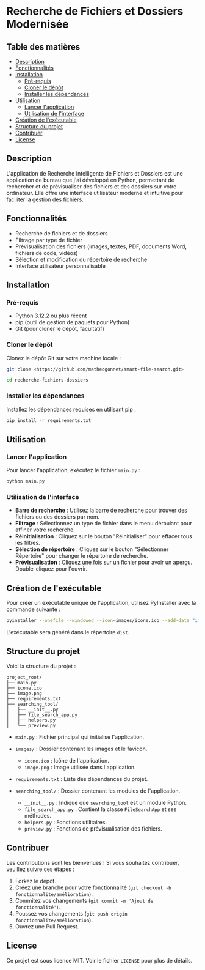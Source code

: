 # Recherche de Fichiers et Dossiers Modernisée

## Table des matières

- [Description](https://www.notion.so/3bdf007b0abf4f1792c2f93be60301f2?pvs=21)
- [Fonctionnalités](https://www.notion.so/3bdf007b0abf4f1792c2f93be60301f2?pvs=21)
- [Installation](https://www.notion.so/3bdf007b0abf4f1792c2f93be60301f2?pvs=21)
    - [Pré-requis](https://www.notion.so/3bdf007b0abf4f1792c2f93be60301f2?pvs=21)
    - [Cloner le dépôt](https://www.notion.so/3bdf007b0abf4f1792c2f93be60301f2?pvs=21)
    - [Installer les dépendances](https://www.notion.so/3bdf007b0abf4f1792c2f93be60301f2?pvs=21)
- [Utilisation](https://www.notion.so/3bdf007b0abf4f1792c2f93be60301f2?pvs=21)
    - [Lancer l'application](https://www.notion.so/3bdf007b0abf4f1792c2f93be60301f2?pvs=21)
    - [Utilisation de l'interface](https://www.notion.so/3bdf007b0abf4f1792c2f93be60301f2?pvs=21)
- [Création de l'exécutable](https://www.notion.so/3bdf007b0abf4f1792c2f93be60301f2?pvs=21)
- [Structure du projet](https://www.notion.so/3bdf007b0abf4f1792c2f93be60301f2?pvs=21)
- [Contribuer](https://www.notion.so/3bdf007b0abf4f1792c2f93be60301f2?pvs=21)
- [License](https://www.notion.so/3bdf007b0abf4f1792c2f93be60301f2?pvs=21)

## Description

L'application de Recherche Intelligente de Fichiers et Dossiers est une application de bureau que j'ai développé en Python, permettant de rechercher et de prévisualiser des fichiers et des dossiers sur votre ordinateur. Elle offre une interface utilisateur moderne et intuitive pour faciliter la gestion des fichiers.

## Fonctionnalités

- Recherche de fichiers et de dossiers
- Filtrage par type de fichier
- Prévisualisation des fichiers (images, textes, PDF, documents Word, fichiers de code, vidéos)
- Sélection et modification du répertoire de recherche
- Interface utilisateur personnalisable

## Installation

### Pré-requis

- Python 3.12.2 ou plus récent
- pip (outil de gestion de paquets pour Python)
- Git (pour cloner le dépôt, facultatif)

### Cloner le dépôt

Clonez le dépôt Git sur votre machine locale :

```bash
git clone <https://github.com/matheogonnet/smart-file-search.git>

cd recherche-fichiers-dossiers
```

### Installer les dépendances

Installez les dépendances requises en utilisant pip :

```bash
pip install -r requirements.txt
```

## Utilisation

### Lancer l'application

Pour lancer l'application, exécutez le fichier `main.py` :

```bash
python main.py
```

### Utilisation de l'interface

- **Barre de recherche** : Utilisez la barre de recherche pour trouver des fichiers ou des dossiers par nom.
- **Filtrage** : Sélectionnez un type de fichier dans le menu déroulant pour affiner votre recherche.
- **Réinitialisation** : Cliquez sur le bouton "Réinitialiser" pour effacer tous les filtres.
- **Sélection de répertoire** : Cliquez sur le bouton "Sélectionner Répertoire" pour changer le répertoire de recherche.
- **Prévisualisation** : Cliquez une fois sur un fichier pour avoir un aperçu. Double-cliquez pour l'ouvrir.

## Création de l'exécutable

Pour créer un exécutable unique de l'application, utilisez PyInstaller avec la commande suivante :

```bash
pyinstaller --onefile --windowed --icon=images/icone.ico --add-data "images/image.png;." --add-data "searching_tool/__init__.py;searching_tool" --add-data "searching_tool/file_search_app.py;searching_tool" --add-data "searching_tool/helpers.py;searching_tool" --add-data "searching_tool/preview.py;searching_tool" main.py

```

L'exécutable sera généré dans le répertoire `dist`.

## Structure du projet

Voici la structure du projet :

```
project_root/
├── main.py
├── icone.ico
├── image.png
├── requirements.txt
├── searching_tool/
│   ├── __init__.py
│   ├── file_search_app.py
│   ├── helpers.py
│   └── preview.py

```

- `main.py` : Fichier principal qui initialise l'application.

- `images/` : Dossier contenant les images et le favicon.
    - `icone.ico` : Icône de l'application.
    - `image.png` : Image utilisée dans l'application.

- `requirements.txt` : Liste des dépendances du projet.

- `searching_tool/` : Dossier contenant les modules de l'application.
    - `__init__.py` : Indique que `searching_tool` est un module Python.
    - `file_search_app.py` : Contient la classe `FileSearchApp` et ses méthodes.
    - `helpers.py` : Fonctions utilitaires.
    - `preview.py` : Fonctions de prévisualisation des fichiers.

## Contribuer

Les contributions sont les bienvenues ! Si vous souhaitez contribuer, veuillez suivre ces étapes :

1. Forkez le dépôt.
2. Créez une branche pour votre fonctionnalité (`git checkout -b fonctionnalite/amélioration`).
3. Commitez vos changements (`git commit -m 'Ajout de fonctionnalité'`).
4. Poussez vos changements (`git push origin fonctionnalite/amélioration`).
5. Ouvrez une Pull Request.

## License

Ce projet est sous licence MIT. Voir le fichier `LICENSE` pour plus de détails.
